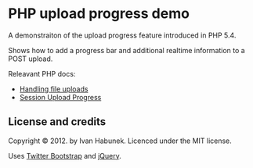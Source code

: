 PHP upload progress demo
========================

A demonstraiton of the upload progress feature introduced in PHP 5.4.

Shows how to add a progress bar and additional realtime information to a POST upload.

Releavant PHP docs:

* [Handling file uploads](http://php.net/manual/en/features.file-upload.php)
* [Session Upload Progress](http://php.net/manual/en/session.upload-progress.php)

License and credits
-------------------

Copyright © 2012. by Ivan Habunek. Licenced under the MIT license.

Uses [Twitter Bootstrap](http://twitter.github.com/bootstrap/) and [jQuery](http://jquery.com/).